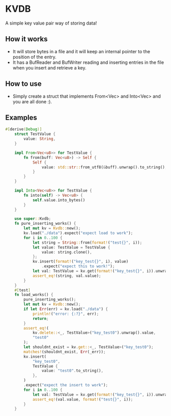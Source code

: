 # KVDB

A simple key value pair way of storing data!

## How it works

- It will store bytes in a file and it will keep an internal pointer to the position of the entry.
- It has a BufReader and BufWriter reading and inserting entries in the file when you insert and retrieve a key.

## How to use

- Simply create a struct that implements From<Vec<u8>> and Into<Vec<u8>> and you are all done :).

## Examples

```rs
#[derive(Debug)]
    struct TestValue {
        value: String,
    }

    impl From<Vec<u8>> for TestValue {
        fn from(buff: Vec<u8>) -> Self {
            Self {
                value: std::str::from_utf8(&buff).unwrap().to_string(),
            }
        }
    }

    impl Into<Vec<u8>> for TestValue {
        fn into(self) -> Vec<u8> {
            self.value.into_bytes()
        }
    }

    use super::Kvdb;
    fn pure_inserting_works() {
        let mut kv = Kvdb::new();
        kv.load("./data").expect("expect load to work");
        for i in 0..100 {
            let string = String::from(format!("test{}", i));
            let value: TestValue = TestValue {
                value: string.clone(),
            };
            kv.insert(format!("key_test{}", i), value)
                .expect("expect this to work!");
            let val: TestValue = kv.get(format!("key_test{}", i)).unwrap();
            assert_eq!(string, val.value);
        }
    }
    #[test]
    fn load_works() {
        pure_inserting_works();
        let mut kv = Kvdb::new();
        if let Err(err) = kv.load("./data") {
            println!("error: {:?}", err);
            return;
        }
        assert_eq!(
            kv.delete::<_, TestValue>("key_test0").unwrap().value,
            "test0"
        );
        let shouldnt_exist = kv.get::<_, TestValue>("key_test0");
        matches!(shouldnt_exist, Err(_err));
        kv.insert(
            "key_test0",
            TestValue {
                value: "test0".to_string(),
            },
        )
        .expect("expect the insert to work");
        for i in 0..100 {
            let val: TestValue = kv.get(format!("key_test{}", i)).unwrap();
            assert_eq!(val.value, format!("test{}", i));
        }
    }
```
